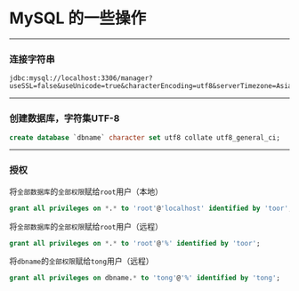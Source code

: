 # MySQL 的一些操作

---
### 连接字符串

```text
jdbc:mysql://localhost:3306/manager?useSSL=false&useUnicode=true&characterEncoding=utf8&serverTimezone=Asia/Shanghai&useLocalSessionState=true
```
---
### 创建数据库，字符集UTF-8

```sql
create database `dbname` character set utf8 collate utf8_general_ci;
```

---
### 授权

将`全部数据库`的`全部权限`赋给`root`用户（本地）
```sql
grant all privileges on *.* to 'root'@'localhost' identified by 'toor';
```

将`全部数据库`的`全部权限`赋给`root`用户（远程）
```sql
grant all privileges on *.* to 'root'@'%' identified by 'toor';
```

将`dbname`的`全部权限`赋给`tong`用户（远程）
```sql
grant all privileges on dbname.* to 'tong'@'%' identified by 'tong';
```